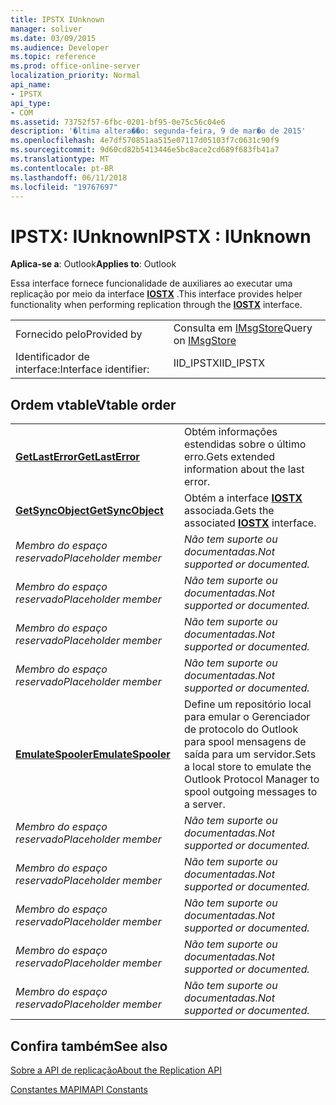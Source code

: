 ```yaml
---
title: IPSTX IUnknown
manager: soliver
ms.date: 03/09/2015
ms.audience: Developer
ms.topic: reference
ms.prod: office-online-server
localization_priority: Normal
api_name:
- IPSTX
api_type:
- COM
ms.assetid: 73752f57-6fbc-0201-bf95-0e75c56c04e6
description: '�ltima altera��o: segunda-feira, 9 de mar�o de 2015'
ms.openlocfilehash: 4e7df570851aa515e07117d05103f7c0631c90f9
ms.sourcegitcommit: 9d60cd82b5413446e5bc8ace2cd689f683fb41a7
ms.translationtype: MT
ms.contentlocale: pt-BR
ms.lasthandoff: 06/11/2018
ms.locfileid: "19767697"
---
```

# <a name="ipstx--iunknown"></a><span data-ttu-id="1704c-103">IPSTX: IUnknown</span><span class="sxs-lookup"><span data-stu-id="1704c-103">IPSTX : IUnknown</span></span>

  
  
<span data-ttu-id="1704c-104">**Aplica-se a**: Outlook</span><span class="sxs-lookup"><span data-stu-id="1704c-104">**Applies to**: Outlook</span></span> 
  
<span data-ttu-id="1704c-105">Essa interface fornece funcionalidade de auxiliares ao executar uma replicação por meio da interface **[IOSTX](iostxiunknown.md)** .</span><span class="sxs-lookup"><span data-stu-id="1704c-105">This interface provides helper functionality when performing replication through the **[IOSTX](iostxiunknown.md)** interface.</span></span> 
  
|||
|:-----|:-----|
|<span data-ttu-id="1704c-106">Fornecido pelo</span><span class="sxs-lookup"><span data-stu-id="1704c-106">Provided by</span></span>  <br/> |<span data-ttu-id="1704c-107">Consulta em [IMsgStore](imsgstoreimapiprop.md)</span><span class="sxs-lookup"><span data-stu-id="1704c-107">Query on [IMsgStore](imsgstoreimapiprop.md)</span></span> <br/> |
|<span data-ttu-id="1704c-108">Identificador de interface:</span><span class="sxs-lookup"><span data-stu-id="1704c-108">Interface identifier:</span></span>  <br/> |<span data-ttu-id="1704c-109">IID_IPSTX</span><span class="sxs-lookup"><span data-stu-id="1704c-109">IID_IPSTX</span></span>  <br/> |
   
## <a name="vtable-order"></a><span data-ttu-id="1704c-110">Ordem vtable</span><span class="sxs-lookup"><span data-stu-id="1704c-110">Vtable order</span></span>

|||
|:-----|:-----|
|<span data-ttu-id="1704c-111">**[GetLastError](ipstx-getlasterror.md)**</span><span class="sxs-lookup"><span data-stu-id="1704c-111">**[GetLastError](ipstx-getlasterror.md)**</span></span> <br/> |<span data-ttu-id="1704c-112">Obtém informações estendidas sobre o último erro.</span><span class="sxs-lookup"><span data-stu-id="1704c-112">Gets extended information about the last error.</span></span>  <br/> |
|<span data-ttu-id="1704c-113">**[GetSyncObject](ipstx-getsyncobject.md)**</span><span class="sxs-lookup"><span data-stu-id="1704c-113">**[GetSyncObject](ipstx-getsyncobject.md)**</span></span> <br/> |<span data-ttu-id="1704c-114">Obtém a interface **[IOSTX](iostxiunknown.md)** associada.</span><span class="sxs-lookup"><span data-stu-id="1704c-114">Gets the associated **[IOSTX](iostxiunknown.md)** interface.</span></span>  <br/> |
| <span data-ttu-id="1704c-115">*Membro do espaço reservado*</span><span class="sxs-lookup"><span data-stu-id="1704c-115">*Placeholder member*</span></span>  <br/> | <span data-ttu-id="1704c-116">*Não tem suporte ou documentadas.*</span><span class="sxs-lookup"><span data-stu-id="1704c-116">*Not supported or documented.*</span></span>  <br/> |
| <span data-ttu-id="1704c-117">*Membro do espaço reservado*</span><span class="sxs-lookup"><span data-stu-id="1704c-117">*Placeholder member*</span></span>  <br/> | <span data-ttu-id="1704c-118">*Não tem suporte ou documentadas.*</span><span class="sxs-lookup"><span data-stu-id="1704c-118">*Not supported or documented.*</span></span>  <br/> |
| <span data-ttu-id="1704c-119">*Membro do espaço reservado*</span><span class="sxs-lookup"><span data-stu-id="1704c-119">*Placeholder member*</span></span>  <br/> | <span data-ttu-id="1704c-120">*Não tem suporte ou documentadas.*</span><span class="sxs-lookup"><span data-stu-id="1704c-120">*Not supported or documented.*</span></span>  <br/> |
| <span data-ttu-id="1704c-121">*Membro do espaço reservado*</span><span class="sxs-lookup"><span data-stu-id="1704c-121">*Placeholder member*</span></span>  <br/> | <span data-ttu-id="1704c-122">*Não tem suporte ou documentadas.*</span><span class="sxs-lookup"><span data-stu-id="1704c-122">*Not supported or documented.*</span></span>  <br/> |
|<span data-ttu-id="1704c-123">**[EmulateSpooler](ipstx-emulatespooler.md)**</span><span class="sxs-lookup"><span data-stu-id="1704c-123">**[EmulateSpooler](ipstx-emulatespooler.md)**</span></span> <br/> |<span data-ttu-id="1704c-124">Define um repositório local para emular o Gerenciador de protocolo do Outlook para spool mensagens de saída para um servidor.</span><span class="sxs-lookup"><span data-stu-id="1704c-124">Sets a local store to emulate the Outlook Protocol Manager to spool outgoing messages to a server.</span></span>  <br/> |
| <span data-ttu-id="1704c-125">*Membro do espaço reservado*</span><span class="sxs-lookup"><span data-stu-id="1704c-125">*Placeholder member*</span></span>  <br/> | <span data-ttu-id="1704c-126">*Não tem suporte ou documentadas.*</span><span class="sxs-lookup"><span data-stu-id="1704c-126">*Not supported or documented.*</span></span>  <br/> |
| <span data-ttu-id="1704c-127">*Membro do espaço reservado*</span><span class="sxs-lookup"><span data-stu-id="1704c-127">*Placeholder member*</span></span>  <br/> | <span data-ttu-id="1704c-128">*Não tem suporte ou documentadas.*</span><span class="sxs-lookup"><span data-stu-id="1704c-128">*Not supported or documented.*</span></span>  <br/> |
| <span data-ttu-id="1704c-129">*Membro do espaço reservado*</span><span class="sxs-lookup"><span data-stu-id="1704c-129">*Placeholder member*</span></span>  <br/> | <span data-ttu-id="1704c-130">*Não tem suporte ou documentadas.*</span><span class="sxs-lookup"><span data-stu-id="1704c-130">*Not supported or documented.*</span></span>  <br/> |
| <span data-ttu-id="1704c-131">*Membro do espaço reservado*</span><span class="sxs-lookup"><span data-stu-id="1704c-131">*Placeholder member*</span></span>  <br/> | <span data-ttu-id="1704c-132">*Não tem suporte ou documentadas.*</span><span class="sxs-lookup"><span data-stu-id="1704c-132">*Not supported or documented.*</span></span>  <br/> |
| <span data-ttu-id="1704c-133">*Membro do espaço reservado*</span><span class="sxs-lookup"><span data-stu-id="1704c-133">*Placeholder member*</span></span>  <br/> | <span data-ttu-id="1704c-134">*Não tem suporte ou documentadas.*</span><span class="sxs-lookup"><span data-stu-id="1704c-134">*Not supported or documented.*</span></span>  <br/> |
   
## <a name="see-also"></a><span data-ttu-id="1704c-135">Confira também</span><span class="sxs-lookup"><span data-stu-id="1704c-135">See also</span></span>



[<span data-ttu-id="1704c-136">Sobre a API de replicação</span><span class="sxs-lookup"><span data-stu-id="1704c-136">About the Replication API</span></span>](about-the-replication-api.md)
  
[<span data-ttu-id="1704c-137">Constantes MAPI</span><span class="sxs-lookup"><span data-stu-id="1704c-137">MAPI Constants</span></span>](mapi-constants.md)

